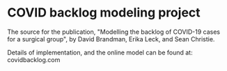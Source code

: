 
# COVID backlog modeling project

The source for the publication, "Modelling the backlog of COVID-19 cases for a surgical group", by David Brandman, Erika Leck, and Sean Christie.

Details of implementation, and the online model can be found at: covidbacklog.com


